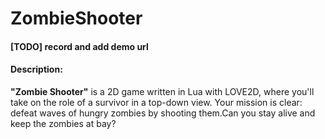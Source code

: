# ZombieShooter
#### [TODO] record and add demo url
#### Description:
**"Zombie Shooter"** is a 2D game written in Lua with LOVE2D, where you'll take on the role of a survivor in a top-down view. Your mission is clear: defeat waves of hungry zombies by shooting them.Can you stay alive and keep the zombies at bay? 
